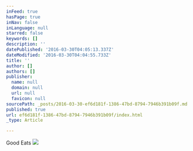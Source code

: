 ```yaml
---
inFeed: true
hasPage: true
inNav: false
inLanguage: null
starred: false
keywords: []
description: ''
datePublished: '2016-03-30T04:05:13.337Z'
dateModified: '2016-03-30T04:04:55.733Z'
title: ''
author: []
authors: []
publisher:
  name: null
  domain: null
  url: null
  favicon: null
sourcePath: _posts/2016-03-30-ef6d181f-1386-47bd-8794-7946b391b09f.md
published: true
url: ef6d181f-1386-47bd-8794-7946b391b09f/index.html
_type: Article

---
```

Good Eats
![](https://the-grid-user-content.s3-us-west-2.amazonaws.com/a438b522-57c9-4234-b3b2-4396dedcf453.jpg)